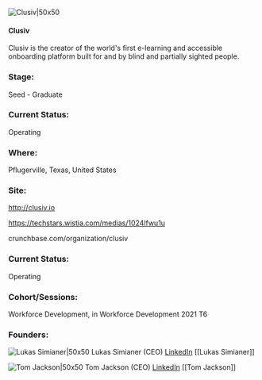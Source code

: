 

![Clusiv|50x50](https://apimg.techstars.com/connect/images/image_files/61ba67cf4b743d00081ca9f2/original/clusiv_pink_badge.png)

#### Clusiv
Clusiv is the creator of the world's first e-learning and accessible onboarding platform built for and by blind and partially sighted people.

### Stage: 
Seed - Graduate 

### Current Status: 
Operating

### Where:
Pflugerville, Texas, United States

### Site:
http://clusiv.io

https://techstars.wistia.com/medias/1024lfwu1u

crunchbase.com/organization/clusiv

### Current Status: 
Operating

### Cohort/Sessions: 
Workforce Development, in Workforce Development 2021 T6

### Founders: 

![Lukas Simianer|50x50](https://apimg.techstars.com/connect/images/image_files/6165f096b65c65000712581a/original/headshot.jpeg) Lukas Simianer (CEO) [LinkedIn](https://linkedin.com/in/lsimianer) [[Lukas Simianer]]

![Tom Jackson|50x50](https://apimg.techstars.com/connect/images/image_files/5aaf32e79c66a963c0000005/original/Tom_Headshot_-_New.jpg) Tom Jackson (CEO) [LinkedIn](https://linkedin.com/in/tomjackson3511) [[Tom Jackson]]


